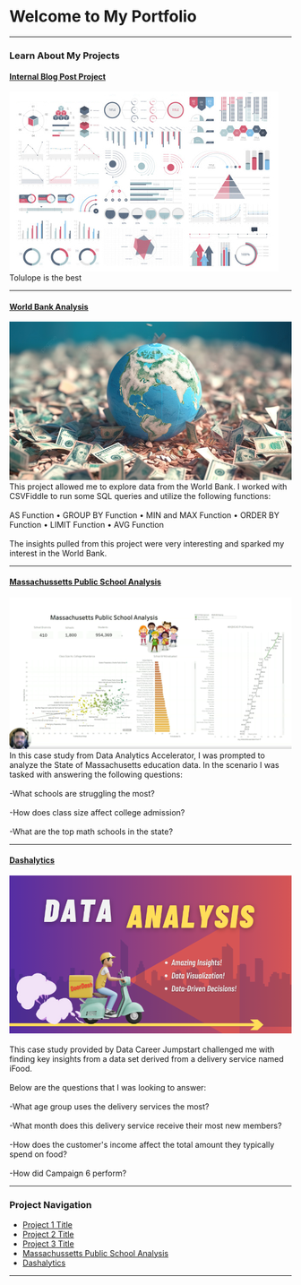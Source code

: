 # Welcome to My Portfolio

---

### Learn About My Projects

#### [Internal Blog Post Project](/bank)
<img src="images/dummy_thumbnail.jpg?raw=true"/>
Tolulope is the best

---
#### [World Bank Analysis](/files/World_Bank_Analysis.pdf)
<img src="images/World_Bank_Analysis.logo.jpg"/>
This project allowed me to explore data from the World Bank. I worked with CSVFiddle to run some SQL queries
and utilize the following functions:
<br><br>
AS Function • GROUP BY Function • MIN and MAX Function • ORDER BY Function • LIMIT Function • AVG Function
<br><br>
The insights pulled from this project were very interesting and sparked my interest in the World Bank.

---
#### [Massachussetts Public School Analysis](https://www.linkedin.com/feed/update/urn:li:activity:7128767505778556928/)
[<img src="images/MPSA.Cover.png?raw=true"/>](https://www.linkedin.com/pulse/what-i-learned-21-days-data-avery-smith)
In this case study from Data Analytics Accelerator, I was prompted to analyze the State of Massachusetts education data. In the scenario I was tasked with answering the following questions:
<br><br>
-What schools are struggling the most?
<br><br>
-How does class size affect college admission?
<br><br>
-What are the top math schools in the state? 

---

#### [Dashalytics](https://www.linkedin.com/pulse/dashalytics-vincen-dailey-urcjc/)
[<img src="images/Dashalytics.Cover.png?raw=true"/>](https://www.linkedin.com/pulse/what-i-learned-21-days-data-avery-smith)
<br><br>
This case study provided by Data Career Jumpstart challenged me with finding key insights from a data set derived from a delivery service named iFood.
<br><br>
Below are the questions that I was looking to answer:
<br><br>
-What age group uses the delivery services the most?
<br><br>
-What month does this delivery service receive their most new members?
<br><br>
-How does the customer's income affect the total amount they typically spend on food?
<br><br>
-How did Campaign 6 perform?

---

### Project Navigation

- [Project 1 Title](http://example.com/)
- [Project 2 Title](http://example.com/)
- [Project 3 Title](http://example.com/)
- [Massachussetts Public School Analysis](https://www.linkedin.com/feed/update/urn:li:activity:7128767505778556928/)
- [Dashalytics](https://www.linkedin.com/pulse/dashalytics-vincen-dailey-urcjc/)

---




